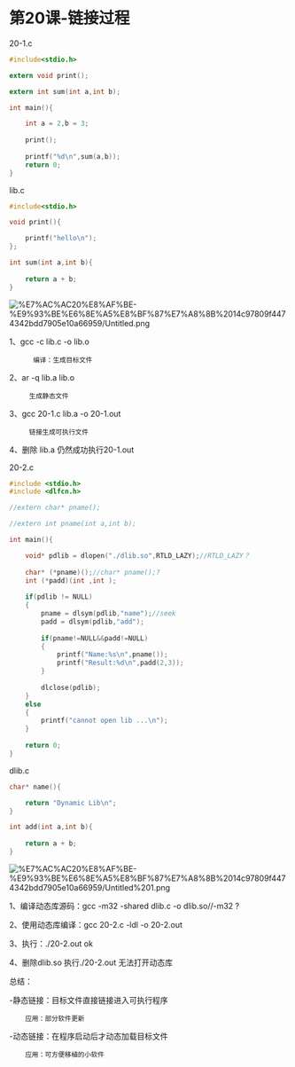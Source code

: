 # 第20课-链接过程

20-1.c

```c
#include<stdio.h>

extern void print();

extern int sum(int a,int b);

int main(){

	int a = 2,b = 3;
	
	print();
	
	printf("%d\n",sum(a,b));
	return 0;
}
```

lib.c

```c
#include<stdio.h>

void print(){

	printf("hello\n");
};

int sum(int a,int b){
	
	return a + b;
}
```

![%E7%AC%AC20%E8%AF%BE-%E9%93%BE%E6%8E%A5%E8%BF%87%E7%A8%8B%2014c97809f4474342bdd7905e10a66959/Untitled.png](https://cdn.jsdelivr.net/gh/chenliang1301/Images@main/NotesImages/202111162238851.png)

1、gcc -c lib.c -o lib.o

          编译：生成目标文件

2、ar -q lib.a lib.o

         生成静态文件

3、gcc 20-1.c lib.a -o 20-1.out

         链接生成可执行文件

4、删除 lib.a  仍然成功执行20-1.out

20-2.c

```c
#include <stdio.h>
#include <dlfcn.h>

//extern char* pname();

//extern int pname(int a,int b);

int main(){

	void* pdlib = dlopen("./dlib.so",RTLD_LAZY);//RTLD_LAZY？
	
	char* (*pname)();//char* pname();?
	int (*padd)(int ,int );
	
	if(pdlib != NULL)
	{
		pname = dlsym(pdlib,"name");//seek
		padd = dlsym(pdlib,"add");		
		
		if(pname!=NULL&&padd!=NULL)
		{
			printf("Name:%s\n",pname());
			printf("Result:%d\n",padd(2,3));
		}
		
		dlclose(pdlib);	
	}
	else
	{
		printf("cannot open lib ...\n");
	}
	
	return 0;
}
```

dlib.c

```c
char* name(){

	return "Dynamic Lib\n";
}

int add(int a,int b){
	
	return a + b;
}
```

![%E7%AC%AC20%E8%AF%BE-%E9%93%BE%E6%8E%A5%E8%BF%87%E7%A8%8B%2014c97809f4474342bdd7905e10a66959/Untitled%201.png](https://cdn.jsdelivr.net/gh/chenliang1301/Images@main/NotesImages/202111162238852.png)

1、编译动态库源码：gcc -m32 -shared dlib.c -o dlib.so//-m32 ?

2、使用动态库编译：gcc  20-2.c -ldl -o 20-2.out

3、执行：./20-2.out    ok

4、删除dlib.so     执行./20-2.out    无法打开动态库

总结：

-静态链接：目标文件直接链接进入可执行程序

        应用：部分软件更新

-动态链接：在程序启动后才动态加载目标文件

        应用：可方便移植的小软件